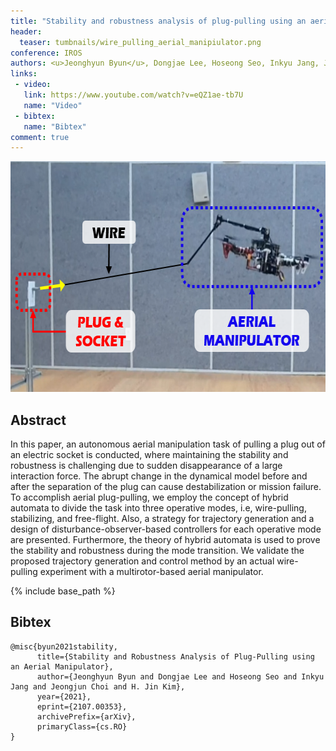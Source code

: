 ```yaml
---
title: "Stability and robustness analysis of plug-pulling using an aerial manipulator  "
header:
  teaser: tumbnails/wire_pulling_aerial_manipiulator.png
conference: IROS
authors: <u>Jeonghyun Byun</u>, Dongjae Lee, Hoseong Seo, Inkyu Jang, Jeongjun Choi, and H. Jin Kim
links:
 - video:
   link: https://www.youtube.com/watch?v=eQZ1ae-tb7U
   name: "Video"
 - bibtex: 
   name: "Bibtex"
comment: true
---
```


<center><img src="/images/tumbnails/wire_pulling_aerial_manipiulator.png" width="649" height="369"></center>

## Abstract

In this paper, an autonomous aerial manipulation task of pulling a plug out of an electric socket is conducted, where maintaining the stability and robustness is challenging due to sudden disappearance of a large interaction force. The abrupt change in the dynamical model before and after the separation of the plug can cause destabilization or mission failure. To accomplish aerial plug-pulling, we employ the concept of hybrid automata to divide the task into three operative modes, i.e, wire-pulling, stabilizing, and free-flight. Also, a strategy for trajectory generation and a design of disturbance-observer-based controllers for each operative mode are presented. Furthermore, the theory of hybrid automata is used to prove the stability and robustness during the mode transition. We validate the proposed trajectory generation and control method by an actual wire-pulling experiment with a multirotor-based aerial manipulator.

{% include base_path %}

## Bibtex <a id="bibtex"></a>
```
@misc{byun2021stability,
      title={Stability and Robustness Analysis of Plug-Pulling using an Aerial Manipulator}, 
      author={Jeonghyun Byun and Dongjae Lee and Hoseong Seo and Inkyu Jang and Jeongjun Choi and H. Jin Kim},
      year={2021},
      eprint={2107.00353},
      archivePrefix={arXiv},
      primaryClass={cs.RO}
}
```

